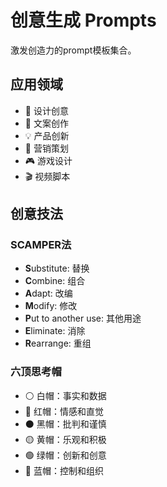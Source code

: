 # 创意生成 Prompts

激发创造力的prompt模板集合。

## 应用领域

- 🎨 设计创意
- 📝 文案创作
- 💡 产品创新
- 🎯 营销策划
- 🎮 游戏设计
- 🎬 视频脚本

## 创意技法

### SCAMPER法
- **S**ubstitute: 替换
- **C**ombine: 组合
- **A**dapt: 改编
- **M**odify: 修改
- **P**ut to another use: 其他用途
- **E**liminate: 消除
- **R**earrange: 重组

### 六顶思考帽
- ⚪ 白帽：事实和数据
- 🔴 红帽：情感和直觉
- ⚫ 黑帽：批判和谨慎
- 🟡 黄帽：乐观和积极
- 🟢 绿帽：创新和创意
- 🔵 蓝帽：控制和组织
